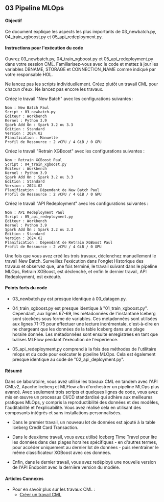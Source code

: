 ## 03 Pipeline MLOps

#### Objectif

Ce document explique les aspects les plus importants de 03_newbatch.py, 04_train_xgboost.py et 05_api_redeployment.py.

#### Instructions pour l'exécution du code

Ouvrez 03_newbatch.py, 04_train_xgboost.py et 05_api_redeployment.py dans votre session CML. Familiarisez-vous avec le code et mettez à jour les variables DBNAME, STORAGE et CONNECTION_NAME comme indiqué par votre responsable HOL.

Ne lancez pas les scripts individuellement. Créez plutôt un travail CML pour chacun d'eux. Ne lancez pas encore les travaux.

Créez le travail "New Batch" avec les configurations suivantes :

```
Nom : New Batch Paul
Script : 03_newbatch.py
Éditeur : Workbench
Kernel : Python 3.9
Spark Add On : Spark 3.2 ou 3.3
Édition : Standard
Version : 2024.02
Planification : Manuelle
Profil de Ressource : 2 vCPU / 4 GiB / 0 GPU
```

Créez le travail "Retrain XGBoost" avec les configurations suivantes :

```
Nom : Retrain XGBoost Paul
Script : 04_train_xgboost.py
Éditeur : Workbench
Kernel : Python 3.9
Spark Add On : Spark 3.2 ou 3.3
Édition : Standard
Version : 2024.02
Planification : Dépendant de New Batch Paul
Profil de Ressource : 2 vCPU / 4 GiB / 0 GPU
```

Créez le travail "API Redeployment" avec les configurations suivantes :

```
Nom : API Redeployment Paul
Script : 05_api_redeployment.py
Éditeur : Workbench
Kernel : Python 3.9
Spark Add On : Spark 3.2 ou 3.3
Édition : Standard
Version : 2024.02
Planification : Dépendant de Retrain XGBoost Paul
Profil de Ressource : 2 vCPU / 4 GiB / 0 GPU
```

Une fois que vous avez créé les trois travaux, déclenchez manuellement le travail New Batch. Surveillez l'exécution dans l'onglet Historique des travaux et observez que, une fois terminé, le travail suivant dans le pipeline MLOps, Retrain XGBoost, est déclenché, et enfin le dernier travail, API Redeployment, est exécuté.

#### Points forts du code

* 03_newbatch.py est presque identique à 00_datagen.py.

* 04_train_xgboost.py est presque identique à "01_train_xgboost.py". Cependant, aux lignes 67-69, les métadonnées de l'instantané Iceberg sont stockées sous forme de variables. Ces métadonnées sont utilisées aux lignes 71-75 pour effectuer une lecture incrémentale, c'est-à-dire en ne chargeant que les données de la table Iceberg dans une plage horaire donnée. Les métadonnées sont ensuite enregistrées en tant que balises MLFlow pendant l'exécution de l'expérience.

* 05_api_redeployment.py comprend à la fois des méthodes de l'utilitaire mlops et du code pour exécuter le pipeline MLOps. Cela est également presque identique au code de "02_api_deployment.py".

#### Résumé

Dans ce laboratoire, vous avez utilisé les travaux CML en tandem avec l'API CMLv2, Apache Iceberg et MLFlow afin d'orchestrer un pipeline MLOps plus avancé. Avec seulement trois scripts et quelques lignes de code, vous avez mis en œuvre un processus CI/CD standardisé qui adhère aux meilleures pratiques MLOps, y compris la reproductibilité des données et des modèles, l'auditabilité et l'explicabilité. Vous avez réalisé cela en utilisant des composants intégrés et sans installations personnalisées.

* Dans le premier travail, un nouveau lot de données est ajouté à la table Iceberg Credit Card Transaction.

* Dans le deuxième travail, vous avez utilisé Iceberg Time Travel pour lire les données dans des plages horaires spécifiques - en d'autres termes, pour accéder uniquement au dernier lot de données - puis réentraîner le même classificateur XGBoost avec ces données.

* Enfin, dans le dernier travail, vous avez redéployé une nouvelle version de l'API Endpoint avec la dernière version du modèle.

#### Articles Connexes

* Pour en savoir plus sur les travaux CML :
  * [Créer un travail CML](https://docs.cloudera.com/machine-learning/cloud/jobs-pipelines/topics/ml-creating-a-job-c.html)
